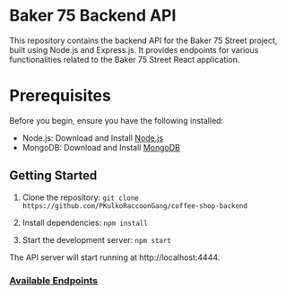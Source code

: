 # Baker 75 Backend API
This repository contains the backend API for the Baker 75 Street project, built using Node.js and Express.js. 
It provides endpoints for various functionalities related to the Baker 75 Street React application.

# Prerequisites
Before you begin, ensure you have the following installed:

- Node.js: Download and Install [Node.js](https://nodejs.org)
- MongoDB: Download and Install [MongoDB](https://www.mongodb.com/)

## Getting Started
1. Clone the repository:
`git clone https://github.com/PKulkoRaccoonGang/coffee-shop-backend`


2. Install dependencies:
`npm install`


4. Start the development server:
`npm start`

The API server will start running at http://localhost:4444.

### [Available Endpoints](https://intense-sands-27853-8924c7e13400.herokuapp.com/api-docs/)
